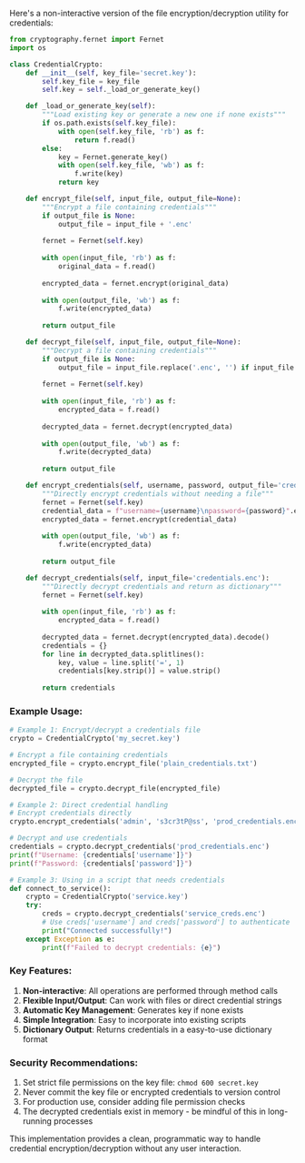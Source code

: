 Here's a non-interactive version of the file encryption/decryption utility for credentials:

```python
from cryptography.fernet import Fernet
import os

class CredentialCrypto:
    def __init__(self, key_file='secret.key'):
        self.key_file = key_file
        self.key = self._load_or_generate_key()

    def _load_or_generate_key(self):
        """Load existing key or generate a new one if none exists"""
        if os.path.exists(self.key_file):
            with open(self.key_file, 'rb') as f:
                return f.read()
        else:
            key = Fernet.generate_key()
            with open(self.key_file, 'wb') as f:
                f.write(key)
            return key

    def encrypt_file(self, input_file, output_file=None):
        """Encrypt a file containing credentials"""
        if output_file is None:
            output_file = input_file + '.enc'
            
        fernet = Fernet(self.key)
        
        with open(input_file, 'rb') as f:
            original_data = f.read()
        
        encrypted_data = fernet.encrypt(original_data)
        
        with open(output_file, 'wb') as f:
            f.write(encrypted_data)
        
        return output_file

    def decrypt_file(self, input_file, output_file=None):
        """Decrypt a file containing credentials"""
        if output_file is None:
            output_file = input_file.replace('.enc', '') if input_file.endswith('.enc') else input_file + '.dec'
            
        fernet = Fernet(self.key)
        
        with open(input_file, 'rb') as f:
            encrypted_data = f.read()
        
        decrypted_data = fernet.decrypt(encrypted_data)
        
        with open(output_file, 'wb') as f:
            f.write(decrypted_data)
        
        return output_file

    def encrypt_credentials(self, username, password, output_file='credentials.enc'):
        """Directly encrypt credentials without needing a file"""
        fernet = Fernet(self.key)
        credential_data = f"username={username}\npassword={password}".encode()
        encrypted_data = fernet.encrypt(credential_data)
        
        with open(output_file, 'wb') as f:
            f.write(encrypted_data)
        
        return output_file

    def decrypt_credentials(self, input_file='credentials.enc'):
        """Directly decrypt credentials and return as dictionary"""
        fernet = Fernet(self.key)
        
        with open(input_file, 'rb') as f:
            encrypted_data = f.read()
        
        decrypted_data = fernet.decrypt(encrypted_data).decode()
        credentials = {}
        for line in decrypted_data.splitlines():
            key, value = line.split('=', 1)
            credentials[key.strip()] = value.strip()
        
        return credentials
```

### Example Usage:

```python
# Example 1: Encrypt/decrypt a credentials file
crypto = CredentialCrypto('my_secret.key')

# Encrypt a file containing credentials
encrypted_file = crypto.encrypt_file('plain_credentials.txt')

# Decrypt the file
decrypted_file = crypto.decrypt_file(encrypted_file)

# Example 2: Direct credential handling
# Encrypt credentials directly
crypto.encrypt_credentials('admin', 's3cr3tP@ss', 'prod_credentials.enc')

# Decrypt and use credentials
credentials = crypto.decrypt_credentials('prod_credentials.enc')
print(f"Username: {credentials['username']}")
print(f"Password: {credentials['password']}")

# Example 3: Using in a script that needs credentials
def connect_to_service():
    crypto = CredentialCrypto('service.key')
    try:
        creds = crypto.decrypt_credentials('service_creds.enc')
        # Use creds['username'] and creds['password'] to authenticate
        print("Connected successfully!")
    except Exception as e:
        print(f"Failed to decrypt credentials: {e}")
```

### Key Features:

1. **Non-interactive**: All operations are performed through method calls
2. **Flexible Input/Output**: Can work with files or direct credential strings
3. **Automatic Key Management**: Generates key if none exists
4. **Simple Integration**: Easy to incorporate into existing scripts
5. **Dictionary Output**: Returns credentials in a easy-to-use dictionary format

### Security Recommendations:

1. Set strict file permissions on the key file: `chmod 600 secret.key`
2. Never commit the key file or encrypted credentials to version control
3. For production use, consider adding file permission checks
4. The decrypted credentials exist in memory - be mindful of this in long-running processes

This implementation provides a clean, programmatic way to handle credential encryption/decryption without any user interaction.
